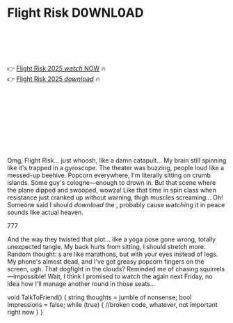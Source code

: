 # Flight Risk D0WNL0AD

<br><br><br><br>


👉 <a href="https://Ray-lunideco1987.github.io/pijxqktobz/">Flight Risk 2025 𝘸𝘢𝘵𝘤𝘩 NOW</a> 🔥
<br>
👉 <a href="https://Ray-lunideco1987.github.io/pijxqktobz/">Flight Risk 2025 𝘥𝘰𝘸𝘯𝘭𝘰𝘢𝘥</a> 🔥


<br><br><br><br><br><br><br><br>


Omg, Flight Risk... just whoosh, like a damn catapult... My brain still spinning like it's trapped in a gyroscope. The theater was buzzing, people loud like a messed-up beehive. Popcorn everywhere, I'm literally sitting on crumb islands. Some guy's cologne—enough to drown in. But that scene where the plane dipped and swooped, wowza! Like that time in spin class when resistance just cranked up without warning, thigh muscles screaming... Oh! Someone said I should 𝘥𝘰𝘸𝘯𝘭𝘰𝘢𝘥 the  , probably cause 𝘸𝘢𝘵𝘤𝘩𝘪𝘯𝘨 it in peace sounds like actual heaven. 

777

And the way they twisted that plot... like a yoga pose gone wrong, totally unexpected tangle. My back hurts from sitting, I should stretch more. Random thought:  s are like marathons, but with your eyes instead of legs. My phone's almost dead, and I've got greasy popcorn fingers on the screen, ugh. That dogfight in the clouds? Reminded me of chasing squirrels—impossible! Wait, I think I promised to 𝘸𝘢𝘵𝘤𝘩 the   again next Friday, no idea how I'll manage another round in those seats...

void TalkToFriend()
{
   string thoughts = jumble of nonsense;
   bool  Impressions = false;
   while (true)
   {
       //broken code, whatever, not important right now
   }
}


